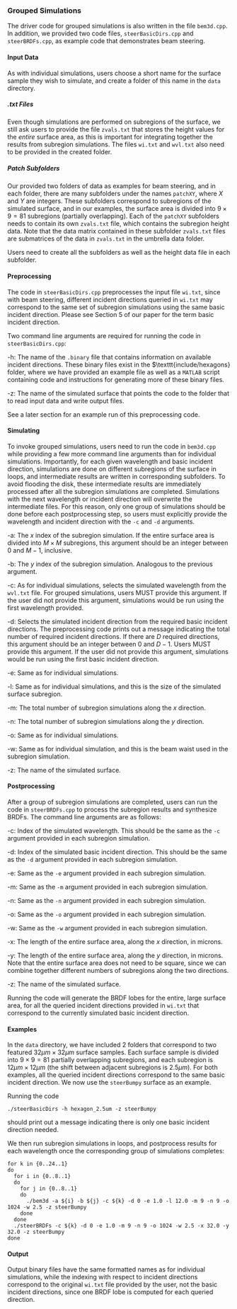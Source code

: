 ### Grouped Simulations
The driver code for grouped simulations is also written in the file $\texttt{bem3d.cpp}$. In addition, we provided two code files, $\texttt{steerBasicDirs.cpp}$ and $\texttt{steerBRDFs.cpp}$, as example code that demonstrates beam steering.

#### Input Data
As with individual simulations, users choose a short name for the surface sample they wish to simulate, and create a folder of this name in the $\texttt{data}$ directory. 

##### .txt Files
Even though simulations are performed on subregions of the surface, we still ask users to provide the file $\texttt{zvals.txt}$ that stores the height values for the $\textit{entire}$ surface area, as this is important for integrating together the results from subregion simulations. The files $\texttt{wi.txt}$ and $\texttt{wvl.txt}$ also need to be provided in the created folder.

##### Patch Subfolders
Our provided two folders of data as examples for beam steering, and in each folder, there are many subfolders under the names $\texttt{patchXY}$, where $X$ and $Y$ are integers. These subfolders correspond to subregions of the simulated surface, and in our examples, the surface area is divided into $9 \times 9 = 81$ subregions (partially overlapping). Each of the $\texttt{patchXY}$ subfolders needs to contain its own $\texttt{zvals.txt}$ file, which contains the subregion height data. Note that the data matrix contained in these subfolder $\texttt{zvals.txt}$ files are submatrices of the data in $\texttt{zvals.txt}$ in the umbrella data folder.

Users need to create all the subfolders as well as the height data file in each subfolder.

#### Preprocessing
The code in $\texttt{steerBasicDirs.cpp}$ preprocesses the input file $\texttt{wi.txt}$, since with beam steering, different incident directions queried in $\texttt{wi.txt}$ may correspond to the same set of subregion simulations using the same basic incident direction. Please see Section 5 of our paper for the term basic incident direction.

Two command line arguments are required for running the code in $\texttt{steerBasicDirs.cpp}$:

-h: The name of the $\texttt{.binary}$ file that contains information on available incident directions. These binary files exist in the $\texttt{include/hexagons} folder, where we have provided an example file as well as a $\texttt{MATLAB}$ script containing code and instructions for generating more of these binary files.

-z: The name of the simulated surface that points the code to the folder that to read input data and write output files.

See a later section for an example run of this preprocessing code.

#### Simulating
To invoke grouped simulations, users need to run the code in $\texttt{bem3d.cpp}$ while providing a few more command line arguments than for individual simulations. Importantly, for each given wavelength and basic incident direction, simulations are done on different subregions of the surface in loops, and intermediate results are written in corresponding subfolders. To avoid flooding the disk, these intermediate results are immediately processed after all the subregion simulations are completed. Simulations with the next wavelength or incident direction will overwrite the intermediate files. For this reason, only one group of simulations should be done before each postprocessing step, so users must explicitly provide the wavelength and incident direction with the $\texttt{-c}$ and $\texttt{-d}$ arguments.

-a: The $x$ index of the subregion simulation. If the entire surface area is divided into $M \times M$ subregions, this argument should be an integer between 0 and $M-1$, inclusive.

-b: The $y$ index of the subregion simulation. Analogous to the previous argument.

-c: As for individual simulations, selects the simulated wavelength from the $\texttt{wvl.txt}$ file. For grouped simulations, users MUST provide this argument. If the user did not provide this argument, simulations would be run using the first wavelength provided.

-d: Selects the simulated incident direction from the required basic incident directions. The preprocessing code prints out a message indicating the total number of required incident directions. If there are $D$ required directions, this argument should be an integer between 0 and $D-1$. Users MUST provide this argument. If the user did not provide this argument, simulations would be run using the first basic incident direction.

-e: Same as for individual simulations.

-l: Same as for individual simulations, and this is the size of the simulated surface subregion.

-m: The total number of subregion simulations along the $x$ direction.

-n: The total number of subregion simulations along the $y$ direction.

-o: Same as for individual simulations.

-w: Same as for individual simulation, and this is the beam waist used in the subregion simulation.

-z: The name of the simulated surface.

#### Postprocessing
After a group of subregion simulations are completed, users can run the code in $\texttt{steerBRDFs.cpp}$ to process the subregion results and synthesize BRDFs. The command line arguments are as follows:

-c: Index of the simulated wavelength. This should be the same as the $\texttt{-c}$ argument provided in each subregion simulation.

-d: Index of the simulated basic incident direction. This should be the same as the $\texttt{-d}$ argument provided in each subregion simulation.

-e: Same as the $\texttt{-e}$ argument provided in each subregion simulation.

-m: Same as the $\texttt{-m}$ argument provided in each subregion simulation.

-n: Same as the $\texttt{-n}$ argument provided in each subregion simulation.

-o: Same as the $\texttt{-o}$ argument provided in each subregion simulation.

-w: Same as the $\texttt{-w}$ argument provided in each subregion simulation.

-x: The length of the entire surface area, along the $x$ direction, in microns.

-y: The length of the entire surface area, along the $y$ direction, in microns. Note that the entire surface area does not need to be square, since we can combine together different numbers of subregions along the two directions.

-z: The name of the simulated surface.

Running the code will generate the BRDF lobes for the entire, large surface area, for all the queried incident directions provided in $\texttt{wi.txt}$ that correspond to the currently simulated basic incident direction.

#### Examples
In the $\texttt{data}$ directory, we have included 2 folders that correspond to two featured $32 \mu m \times 32 \mu m$ surface samples. Each surface sample is divided into $9 \times 9 = 81$ partially overlapping subregions, and each subregion is $12 \mu m \times 12 \mu m$ (the shift between adjacent subregions is $2.5 \mu m$). For both examples, all the queried incident directions correspond to the same basic incident direction. We now use the $\texttt{steerBumpy}$ surface as an example.

Running the code
```
./steerBasicDirs -h hexagon_2.5um -z steerBumpy
```
should print out a message indicating there is only one basic incident direction needed.

We then run subregion simulations in loops, and postprocess results for each wavelength once the corresponding group of simulations completes:
```
for k in {0..24..1}
do
  for i in {0..8..1}
  do
    for j in {0..8..1}
    do
      ./bem3d -a ${i} -b ${j} -c ${k} -d 0 -e 1.0 -l 12.0 -m 9 -n 9 -o 1024 -w 2.5 -z steerBumpy
    done
  done
  ./steerBRDFs -c ${k} -d 0 -e 1.0 -m 9 -n 9 -o 1024 -w 2.5 -x 32.0 -y 32.0 -z steerBumpy
done
```

#### Output
Output binary files have the same formatted names as for individual simulations, while the indexing with respect to incident directions correspond to the original $\texttt{wi.txt}$ file provided by the user, not the basic incident directions, since one BRDF lobe is computed for each queried direction.
